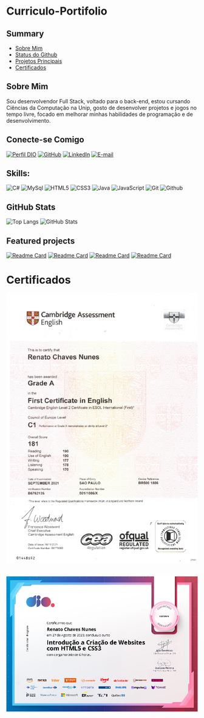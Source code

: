 # Curriculo-Portifolio

## Summary
* [Sobre Mim](https://github.com/Renato-Chaves/Curriculo-Portifolio/edit/main/README.md#sobre-mim)
* [Status do Github](https://github.com/Renato-Chaves/Curriculo-Portifolio/edit/main/README.md#github-stats)
* [Projetos Principais](https://github.com/Renato-Chaves/Curriculo-Portifolio/edit/main/README.md#featured-projects)
* [Certificados](https://github.com/Renato-Chaves/Curriculo-Portifolio/edit/main/README.md#certificados)


## Sobre Mim
Sou desenvolvendor Full Stack, voltado para o back-end, estou cursando Ciências da Computação na  Unip, gosto de desenvolver projetos e jogos no tempo livre, focado em melhorar minhas habilidades de programação e de desenvolvimento.

## Conecte-se Comigo
[![Perfil DIO](https://img.shields.io/badge/-Meu%20Perfil%20na%20DIO-30A3DC?style=for-the-badge)](https://web.dio.me/users/rchavesnunes)
[![GitHub](https://img.shields.io/badge/Github-181717?style=for-the-badge&logo=Github&logoColor=white)](https://github.com/Renato-Chaves)
[![LinkedIn](https://img.shields.io/badge/LinkedIn-0A66C2?style=for-the-badge&logo=linkedin&logoColor=white)](https://www.linkedin.com/in/renato-chaves-nunes/)
[![E-mail](https://img.shields.io/badge/-Email-000?style=for-the-badge&logo=microsoft-outlook&logoColor=E94D5F)](mailto:rchavesnunes@gmail.com)

## Skills:
![C#](https://img.shields.io/badge/c%23-%23239120.svg?style=for-the-badge&logo=c-sharp&logoColor=white)
![MySql](https://shields.io/badge/MySQL-blue?style=for-the-badge&logo=mysql&logoColor=white)
![HTML5](https://img.shields.io/badge/HTML5-E34F26?style=for-the-badge&logo=html5&logoColor=white)
![CSS3](https://img.shields.io/badge/CSS3-1572B6?style=for-the-badge&logo=css3&logoColor=white)
![Java](https://img.shields.io/badge/java-%23ED8B00.svg?style=for-the-badge&logo=openjdk&logoColor=white)
![JavaScript](https://img.shields.io/badge/JavaScript-F7DF1E?style=for-the-badge&logo=javascript&logoColor=black)
![Git](https://img.shields.io/badge/Git-F05032?style=for-the-badge&logo=git&logoColor=white)
![Github](https://img.shields.io/badge/Github-181717?style=for-the-badge&logo=Github&logoColor=white)

## GitHub Stats
![Top Langs](https://github-readme-stats.vercel.app/api/top-langs/?username=Renato-Chaves&progress=false&theme=radical&text_color=07E)
![GitHub Stats](https://github-readme-stats.vercel.app/api?username=Renato-Chaves&theme=radical&border_color=30A3DC&show_icons=true&icon_color=30A3DC&title_color=E94D5F&text_color=FFF)

## Featured projects

[![Readme Card](https://github-readme-stats.vercel.app/api/pin/?username=Renato-Chaves&repo=Sbeam&theme=radical)](https://github.com/Renato-Chaves/Sbeam)
[![Readme Card](https://github-readme-stats.vercel.app/api/pin/?username=Renato-Chaves&repo=ReCalculator&theme=radical)](https://github.com/Renato-Chaves/ReCalculator)
[![Readme Card](https://github-readme-stats.vercel.app/api/pin/?username=Renato-Chaves&repo=DIO-Pokedex&theme=radical)](https://github.com/Renato-Chaves/DIO-Pokedex)
[![Readme Card](https://github-readme-stats.vercel.app/api/pin/?username=Renato-Chaves&repo=MiniAES&theme=radical)](https://github.com/Renato-Chaves/MiniAES)


# Certificados
<img src="images/Cambridge.png">

##
<img src="images/HTML-CSS.png">
